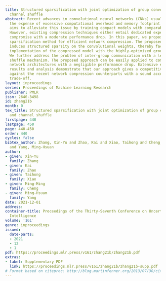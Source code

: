 ```yaml
---
title: Structured sparsification with joint optimization of group convolution and
  channel shuffle
abstract: Recent advances in convolutional neural networks (CNNs) usually come with
  the expense of excessive computational overhead and memory footprint. Network compression
  aims to alleviate this issue by training compact models with comparable performance.
  However, existing compression techniques either entail dedicated expert design or
  compromise with a moderate performance drop. In this paper, we propose a novel structured
  sparsification method for efficient network compression. The proposed method automatically
  induces structured sparsity on the convolutional weights, thereby facilitating the
  implementation of the compressed model with the highly-optimized group convolution.
  We further address the problem of inter-group communication with a learnable channel
  shuffle mechanism. The proposed approach can be easily applied to compress many
  network architectures with a negligible performance drop. Extensive experimental
  results and analysis demonstrate that our approach gives a competitive performance
  against the recent network compression counterparts with a sound accuracy-complexity
  trade-off.
layout: inproceedings
series: Proceedings of Machine Learning Research
publisher: PMLR
issn: 2640-3498
id: zhang21b
month: 0
tex_title: Structured sparsification with joint optimization of group convolution
  and channel shuffle
firstpage: 440
lastpage: 450
page: 440-450
order: 440
cycles: false
bibtex_author: Zhang, Xin-Yu and Zhao, Kai and Xiao, Taihong and Cheng, Ming-Ming
  and Yang, Ming-Hsuan
author:
- given: Xin-Yu
  family: Zhang
- given: Kai
  family: Zhao
- given: Taihong
  family: Xiao
- given: Ming-Ming
  family: Cheng
- given: Ming-Hsuan
  family: Yang
date: 2021-12-01
address:
container-title: Proceedings of the Thirty-Seventh Conference on Uncertainty in Artificial
  Intelligence
volume: '161'
genre: inproceedings
issued:
  date-parts:
  - 2021
  - 12
  - 1
pdf: https://proceedings.mlr.press/v161/zhang21b/zhang21b.pdf
extras:
- label: Supplementary PDF
  link: https://proceedings.mlr.press/v161/zhang21b/zhang21b-supp.pdf
# Format based on citeproc: http://blog.martinfenner.org/2013/07/30/citeproc-yaml-for-bibliographies/
---
```

